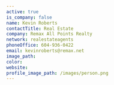 ```yaml
---
active: true
is_company: false
name: Kevin Roberts
contactTitle: Real Estate
company: Remax All Points Realty
network: realestateagents
phoneOffice: 604-936-0422
email: kevinroberts@remax.net
image_path:
color:
website:
profile_image_path: /images/person.png
---
```



